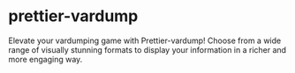# prettier-vardump
Elevate your vardumping game with Prettier-vardump! Choose from a wide range of visually stunning formats to display your information in a richer and more engaging way. 
